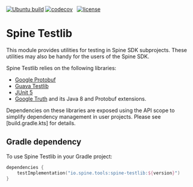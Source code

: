 [![Ubuntu build][ubuntu-build-badge]][gh-actions]
[![codecov][codecov-badge]][codecov] &nbsp;
[![license][license-badge]][license]

# Spine Testlib

This module provides utilities for testing in Spine SDK subprojects. 
These utilities may also be handy for the users of the Spine SDK.

Spine Testlib relies on the following libraries:
  * [Google Protobuf](https://github.com/protocolbuffers/protobuf)
  * [Guava Testlib](https://github.com/google/guava/tree/master/guava-testlib)
  * [JUnit 5](https://junit.org/junit5/)
  * [Google Truth](https://github.com/google/truth) and its Java 8 and Protobuf extensions.

Dependencies on these libraries are exposed using the API scope to simplify dependency
management in user projects. Please see [build.gradle.kts] for details.

## Gradle dependency
To use Spine Testlib in your Gradle project:

```kotlin
dependencies {
    testImplementation("io.spine.tools:spine-testlib:${version}")
}
```

[codecov]: https://codecov.io/gh/SpineEventEngine/testlib
[codecov-badge]: https://codecov.io/gh/SpineEventEngine/testlib/branch/master/graph/badge.svg
[license-badge]: https://img.shields.io/badge/license-Apache%20License%202.0-blue.svg?style=flat
[license]: http://www.apache.org/licenses/LICENSE-2.0
[gh-actions]: https://github.com/SpineEventEngine/testlib/actions
[ubuntu-build-badge]: https://github.com/SpineEventEngine/testlib/actions/workflows/build-on-ubuntu.yml/badge.svg

